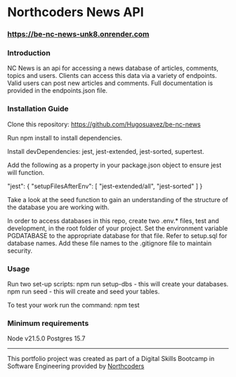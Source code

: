 # Northcoders News API

### https://be-nc-news-unk8.onrender.com

### Introduction
 NC News is an api for accessing a news database of articles, comments, topics and users. Clients can access this data via a variety of endpoints. Valid users can post new articles and comments. Full documentation is provided in the endpoints.json file.

 ### Installation Guide
 Clone this repository: https://github.com/Hugosuavez/be-nc-news

Run npm install to install dependencies.

Install devDependencies: jest, jest-extended, jest-sorted, supertest. 

Add the following as a property in your package.json object to ensure jest will function.

"jest": {
    "setupFilesAfterEnv": [
      "jest-extended/all", "jest-sorted"
    ]
  }

Take a look at the seed function to gain an understanding of the structure of the database you are working with.

In order to access databases in this repo, create two .env.* files, test and development, in the root folder of your project. Set the environment variable PGDATABASE to the appropriate database for that file. Refer to setup.sql for database names. Add these file names to the .gitignore file to maintain security.

### Usage
Run two set-up scripts:
npm run setup-dbs - this will create your databases.
npm run seed - this will create and seed your tables.

To test your work run the command:
npm test <filename>


### Minimum requirements
Node v21.5.0
Postgres 15.7

--- 

This portfolio project was created as part of a Digital Skills Bootcamp in Software Engineering provided by [Northcoders](https://northcoders.com/)
